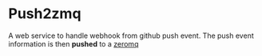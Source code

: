 Push2zmq
========

A web service to handle webhook from github push event. The push event information is then __pushed__ to a [zeromq](http://zeromq.org/)
